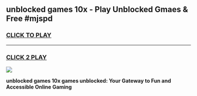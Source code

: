 
## unblocked games 10x - Play Unblocked Gmaes & Free #mjspd
<h3>
<a href="https://news.freeplayer.one?title=unblocked_games_10x&ref=24F">CLICK TO PLAY</a></h3>
<hr>

<h3>
<a href="https://news.freeplayer.one?title=unblocked_games_10x&ref=24F">CLICK 2 PLAY</a>
  
</h3>

<a href="https://news.freeplayer.one?title=unblocked_games_10x&ref=24F/"><img src="https://clearcache.store/games.png"></a>


**unblocked games 10x games unblocked: Your Gateway to Fun and Accessible Online Gaming**
